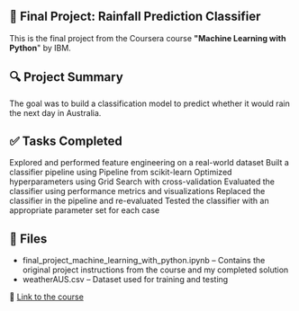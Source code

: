 ## 📝 Final Project: Rainfall Prediction Classifier
This is the final project from the Coursera course **"Machine Learning with Python**" by IBM.

## 🔍 Project Summary
The goal was to build a classification model to predict whether it would rain the next day in Australia.

## ✅ Tasks Completed
Explored and performed feature engineering on a real-world dataset
Built a classifier pipeline using Pipeline from scikit-learn
Optimized hyperparameters using Grid Search with cross-validation
Evaluated the classifier using performance metrics and visualizations
Replaced the classifier in the pipeline and re-evaluated
Tested the classifier with an appropriate parameter set for each case

## 📁 Files
- final_project_machine_learning_with_python.ipynb – Contains the original project instructions from the course and my completed solution
- weatherAUS.csv – Dataset used for training and testing

🔗 [Link to the course](https://www.coursera.org/learn/machine-learning-with-python)
